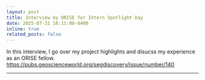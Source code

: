 ```yaml
---
layout: post
title: Interview by ORISE for Intern Spotlight Day
date: 2025-07-31 16:11:00-0400
inline: true
related_posts: false
---
```


In this interview, I go over my project highlights and disucss my experience as an ORISE fellow.
https://pubs.geoscienceworld.org/segdiscovery/issue/number/140

---

<div id="fb-root"></div>
<script async defer crossorigin="anonymous"
  src="https://connect.facebook.net/en_US/sdk.js#xfbml=1&version=v18.0"></script>

<div class="fb-post"
     data-href="https://www.facebook.com/reel/1507551226905605"
     data-width="500">
</div>
